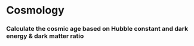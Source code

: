 # Cosmology
### Calculate the cosmic age based on Hubble constant and dark energy & dark matter ratio
